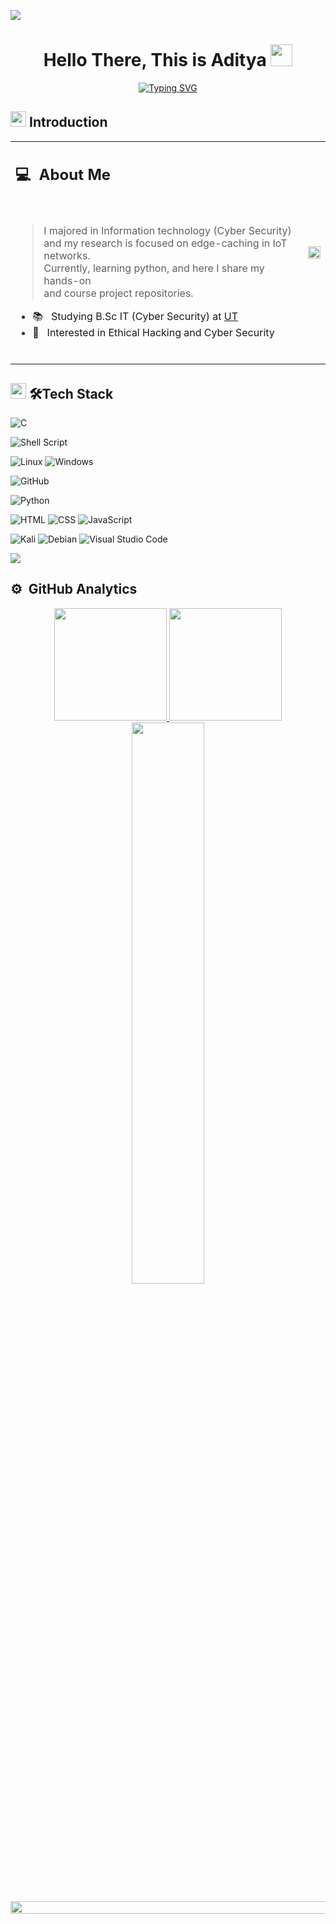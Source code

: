 <!--
**Kartikey2011yadav/Kartikey2011yadav** is a ✨ _special_ ✨ repository because its `README.md` (this file) appears on your GitHub profile.

Here are some ideas to get you started:

- 🔭 I’m currently working on ...
- 🌱 I’m currently learning ...
- 👯 I’m looking to collaborate on ...
- 🤔 I’m looking for help with ...
- 💬 Ask me about ...
- 📫 How to reach me: ...
- 😄 Pronouns: ...
- ⚡ Fun fact: ...
-->
![](https://komarev.com/ghpvc/?username=aditya-githb&style=flat&color=blue)
<h1 align="center">Hello There, This is Aditya <img src="https://media.giphy.com/media/TEnXkcsHrP4YedChhA/giphy.gif" width="35"></h1>
<p align="center">
  <a href="https://git.io/typing-svg"><img src="https://readme-typing-svg.demolab.com?font=Architects+Daughter&pause=1000&size=35&center=true&random=false&width=900&height=60&lines=Ethical+Hacking+%7C+Cyber+Security+%7C+Pentesting+;C+%7C+Python+%7C+SQL+%7C+HTML+%7C+CSS+;Always+learning+new+things..." alt="Typing SVG" /></a>
</p>

## <img src="https://c.tenor.com/NCRHhqkXrJYAAAAi/programmers-go-internet.gif" width="25">  <b>Introduction</b>
<table width="100%">
  <tr>
    <td>
      <h2> 💻 &nbsp;About Me </h2>
      <br>
      <blockquote>
        <p> 
          I majored in Information technology (Cyber Security)
          <br>
          and my research is focused on edge-caching in IoT networks. 
          <br>
          Currently, learning python, and here I share my hands-on  
          <br>
          and course project repositories.
        </p>
      </blockquote>
       <ul>
        <!-- <li>🎓 &nbsp; B.Sc of Electrical Engineering at <a href="https://ut.ac.ir/en">UT</a></li> -->
        <li>📚 &nbsp; Studying B.Sc IT (Cyber Security) at <a href="https://ut.ac.ir/en">UT</a></li> 
        <!-- <li>👩‍💻 &nbsp; Junior Java Back-end Developer </li> -->
        <!-- <li>👩‍💻 &nbsp; Flutter Developer </li> -->
        <li>🤔 &nbsp; Interested in Ethical Hacking and Cyber Security</li>
       </ul>
       <br>
    </td>
    <td>
     <p align="center">
      <a href="https://github.com/aditya-githb">
       <img src="Images/about.svg" width="100%"/>
      </a>
     </p>
    </td>
  </tr>
</table>  

## <img src="https://media2.giphy.com/media/QssGEmpkyEOhBCb7e1/giphy.gif?cid=ecf05e47a0n3gi1bfqntqmob8g9aid1oyj2wr3ds3mg700bl&rid=giphy.gif" width ="25"><b> 🛠Tech Stack </b>

<!-- ![Flutter](https://img.shields.io/badge/Flutter-%2302569B.svg?style=for-the-badge&logo=Flutter&logoColor=white) -->
<!-- ![Dart](https://img.shields.io/badge/dart-%230175C2.svg?style=for-the-badge&logo=dart&logoColor=white) -->
<!-- ![Java](https://img.shields.io/badge/java-%23ED8B00.svg?style=for-the-badge&logo=openjdk&logoColor=white) -->
<!-- ![Kotlin](https://img.shields.io/badge/kotlin-%237F52FF.svg?style=for-the-badge&logo=kotlin&logoColor=white) -->
![C](https://img.shields.io/badge/c-%230175C2.svg?style=for-the-badge&logo=c&logoColor=white)
<!-- ![C++](https://img.shields.io/badge/c++-%2300599C.svg?style=for-the-badge&logo=c%2B%2B&logoColor=white) -->
<!-- ![Firebase](https://img.shields.io/badge/firebase-%23039BE5.svg?style=for-the-badge&logo=firebase) -->
![Shell Script](https://img.shields.io/badge/shell_script-%23121011.svg?style=for-the-badge&logo=gnu-bash&logoColor=white)
<!-- ![Docker](https://img.shields.io/badge/docker-%230db7ed.svg?style=for-the-badge&logo=docker&logoColor=white) -->
<!-- ![MySQL](https://img.shields.io/badge/mysql-4479A1.svg?style=for-the-badge&logo=mysql&logoColor=white) -->
<!-- ![Android](https://img.shields.io/badge/Android-3DDC84?style=for-the-badge&logo=android&logoColor=white) -->
<!-- ![iOS](https://img.shields.io/badge/iOS-000000?style=for-the-badge&logo=ios&logoColor=white) -->
![Linux](https://img.shields.io/badge/Linux-FCC624?style=for-the-badge&logo=linux&logoColor=black)
![Windows](https://img.shields.io/badge/Windows-0078D6?style=for-the-badge&logo=windows&logoColor=white)

<!-- ![LeetCode](https://img.shields.io/badge/LeetCode-000000?flat-square&logo=LeetCode&logoColor=#d16c06) -->
<!-- ![Hackerrank](https://img.shields.io/badge/-Hackerrank-2EC866?flat-square&logo=HackerRank&logoColor=white) -->
<!-- ![Figma](https://img.shields.io/badge/figma-%23F24E1E.svg?flat-square&logo=figma&logoColor=white) -->
<!-- ![Git](https://img.shields.io/badge/-Git-05122A?style=flat-square&logo=git) -->
![GitHub](https://img.shields.io/badge/-GitHub-05122A?style=flat-square&logo=github)
<!-- ![GitLab](https://img.shields.io/badge/gitlab-%23181717.svg?style=flat-square&logo=gitlab&logoColor=white) -->
![Python](https://img.shields.io/badge/python-3670A0?style=flat-square&logo=python&logoColor=ffdd54)
<!-- ![NumPy](https://img.shields.io/badge/numpy-%23013243.svg?style=flat-square&logo=numpy&logoColor=white) -->
<!-- ![TensorFlow](https://img.shields.io/badge/TensorFlow-%23FF6F00.svg?style=flat-square&logo=TensorFlow&logoColor=white) -->
<!-- ![Keras](https://img.shields.io/badge/Keras-%23D00000.svg?style=flat-square&logo=Keras&logoColor=white) -->
<!-- ![Pandas](https://img.shields.io/badge/pandas-%23150458.svg?style=flat-square&logo=pandas&logoColor=white) -->
<!-- ![scikit-learn](https://img.shields.io/badge/scikit--learn-%23F7931E.svg?style=flat-square&logo=scikit-learn&logoColor=white) -->
<!-- ![SQLite](https://img.shields.io/badge/sqlite-%2307405e.svg?style=flat-square&logo=sqlite&logoColor=white) -->
![HTML](https://img.shields.io/badge/-HTML-05122A?style=flat-square&logo=HTML5)
![CSS](https://img.shields.io/badge/-CSS-05122A?style=flat-square&logo=CSS3&logoColor=1572B6)
![JavaScript](https://img.shields.io/badge/-JavaScript-05122A?style=flat-square&logo=javascript)
<!-- ![NodeJS](https://img.shields.io/badge/node.js-6DA55F?style=flat-square&logo=node.js&logoColor=white) -->
<!-- ![NPM](https://img.shields.io/badge/NPM-%23CB3837.svg?style=flat-square&logo=npm&logoColor=white) -->
<!-- ![React](https://img.shields.io/badge/react-%2320232a.svg?style=flat-square&logo=react&logoColor=%2361DAFB) -->
<!-- ![Postman](https://img.shields.io/badge/Postman-FF6C37?style=flat-square&logo=postman&logoColor=white) -->
<!-- ![PHP](https://img.shields.io/badge/php-%23777BB4.svg?style=flat-square&logo=php&logoColor=white) -->
<!-- ![CMake](https://img.shields.io/badge/CMake-%23008FBA.svg?style=flat-square&logo=cmake&logoColor=white) -->
<!-- ![YAML](https://img.shields.io/badge/yaml-%23ffffff.svg?style=flat-square&logo=yaml&logoColor=151515) -->

<!-- ![Arch Linux](https://img.shields.io/badge/Arch_Linux-1793D1.svg?style=flat&logo=arch-linux&logoColor=white) -->
![Kali](https://img.shields.io/badge/Kali-268BEE?style=flat&logo=kalilinux&logoColor=white)
![Debian](https://img.shields.io/badge/Debian-D70A53?style=flat&logo=debian&logoColor=white)
![Visual Studio Code](https://img.shields.io/badge/-Visual%20Studio%20Code-05122A?style=flat&logo=visual-studio-code&logoColor=007ACC)
<!-- ![Neovim](https://img.shields.io/badge/NeoVim-%2357A143.svg?&style=flat&logo=neovim&logoColor=white) -->
<!-- ![IntelliJ IDEA](https://img.shields.io/badge/IntelliJIDEA-000000.svg?style=flat&logo=intellij-idea&logoColor=white) -->
<!-- ![Android Studio](https://img.shields.io/badge/android%20studio-346ac1?style=flat&logo=android%20studio&logoColor=white) -->
<!-- ![PyCharm](https://img.shields.io/badge/pycharm-143?style=flat&logo=pycharm&logoColor=black&color=black&labelColor=green) -->
<!-- ![Insomnia](https://img.shields.io/badge/Insomnia-black?style=flat&logo=insomnia&logoColor=5849BE) -->

<img src="https://user-images.githubusercontent.com/73097560/115834477-dbab4500-a447-11eb-908a-139a6edaec5c.gif">

## ⚙️ &nbsp;GitHub Analytics

<p align="center">
  <a href="https://github.com/aditya-githb"> 
    <img height="180em" src="https://github-readme-stats-eight-theta.vercel.app/api?username=aditya-githb&show_icons=true&theme=algolia&include_all_commits=true&count_private=true"/>
    <img height="180em" src="https://github-readme-stats-eight-theta.vercel.app/api/top-langs/?username=aditya-githb&layout=compact&langs_count=8&theme=algolia&include_all_commits=true&count_private=true"/>
    <img width="48%" src="https://github-readme-streak-stats.herokuapp.com/?user=aditya-githb&layout=compact&langs_count=8&theme=algolia&include_all_commits=true&count_private=true" />
  </a>    
</p>


<!--📏LINE-->
<img src="https://i.imgur.com/dBaSKWF.gif" height="20" width="1000"> 
